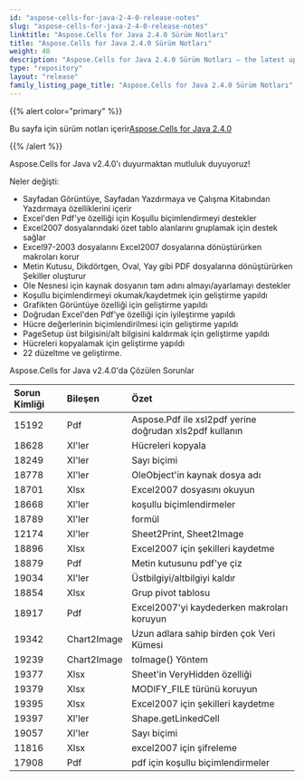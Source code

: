 ```yaml
---
id: "aspose-cells-for-java-2-4-0-release-notes"
slug: "aspose-cells-for-java-2-4-0-release-notes"
linktitle: "Aspose.Cells for Java 2.4.0 Sürüm Notları"
title: "Aspose.Cells for Java 2.4.0 Sürüm Notları"
weight: 40
description: "Aspose.Cells for Java 2.4.0 Sürüm Notları – the latest updates and fixes."
type: "repository"
layout: "release"
family_listing_page_title: "Aspose.Cells for Java 2.4.0 Sürüm Notları"
---
```

{{% alert color="primary" %}} 

 Bu sayfa için sürüm notları içerir[Aspose.Cells for Java 2.4.0](https://releases.aspose.com/cells/java/new-releases/aspose.cells-for-java-2.4.0/)

{{% /alert %}} 

 Aspose.Cells for Java v2.4.0'ı duyurmaktan mutluluk duyuyoruz!

 Neler değişti:

- Sayfadan Görüntüye, Sayfadan Yazdırmaya ve Çalışma Kitabından Yazdırmaya özelliklerini içerir
- Excel'den Pdf'ye özelliği için Koşullu biçimlendirmeyi destekler
- Excel2007 dosyalarındaki özet tablo alanlarını gruplamak için destek sağlar
- Excel97-2003 dosyalarını Excel2007 dosyalarına dönüştürürken makroları korur
- Metin Kutusu, Dikdörtgen, Oval, Yay gibi PDF dosyalarına dönüştürürken Şekiller oluşturur
- Ole Nesnesi için kaynak dosyanın tam adını almayı/ayarlamayı destekler
- Koşullu biçimlendirmeyi okumak/kaydetmek için geliştirme yapıldı
- Grafikten Görüntüye özelliği için geliştirme yapıldı
- Doğrudan Excel'den Pdf'ye özelliği için iyileştirme yapıldı
- Hücre değerlerinin biçimlendirilmesi için geliştirme yapıldı
- PageSetup üst bilgisini/alt bilgisini kaldırmak için geliştirme yapıldı
- Hücreleri kopyalamak için geliştirme yapıldı
- 22 düzeltme ve geliştirme.

 Aspose.Cells for Java v2.4.0'da Çözülen Sorunlar

|**Sorun Kimliği** |**Bileşen** |**Özet** |
|:- |:- |:- |
|15192 | Pdf| Aspose.Pdf ile xsl2pdf yerine doğrudan xls2pdf kullanın|
|18628 | Xl'ler| Hücreleri kopyala|
|18249 | Xl'ler| Sayı biçimi|
|18778 | Xl'ler| OleObject'in kaynak dosya adı|
|18701 | Xlsx| Excel2007 dosyasını okuyun|
|18668 | Xl'ler| koşullu biçimlendirmeler|
|18789 | Xl'ler| formül|
|12174 | Xl'ler| Sheet2Print, Sheet2Image|
|18896 | Xlsx| Excel2007 için şekilleri kaydetme|
|18879 | Pdf| Metin kutusunu pdf'ye çiz|
|19034 | Xl'ler| Üstbilgiyi/altbilgiyi kaldır|
|18854 | Xlsx| Grup pivot tablosu|
|18917 | Pdf| Excel2007'yi kaydederken makroları koruyun|
|19342 | Chart2Image| Uzun adlara sahip birden çok Veri Kümesi|
|19239 | Chart2Image| toImage() Yöntem|
|19377 | Xlsx| Sheet'in VeryHidden özelliği|
|19379 | Xlsx| MODIFY_FILE türünü koruyun|
|19395 | Xlsx| Excel2007 için şekilleri kaydetme|
|19397 | Xl'ler| Shape.getLinkedCell|
|19057 | Xl'ler| Sayı biçimi|
|11816 | Xlsx| excel2007 için şifreleme|
|17908 | Pdf| pdf için koşullu biçimlendirmeler|

